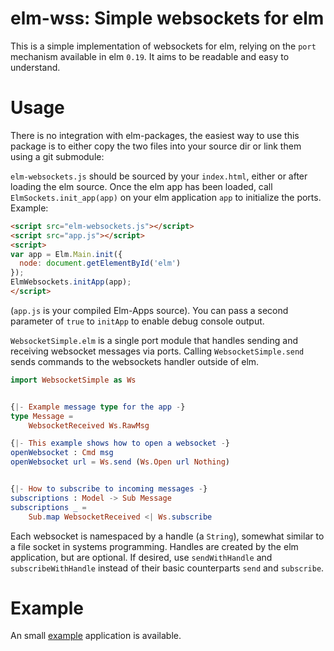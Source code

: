 # elm-wss: Simple websockets for elm

This is a simple implementation of websockets for elm, relying on the `port` mechanism available in elm `0.19`. It aims to be readable and easy to understand.

# Usage

There is no integration with elm-packages, the easiest way to use this package is to either copy the two files into your source dir or link them using a git submodule:

`elm-websockets.js` should be sourced by your `index.html`, either or after loading the elm source. Once the elm app has been loaded, call `ElmSockets.init_app(app)` on your elm application `app` to initialize the ports. Example:

```html
<script src="elm-websockets.js"></script>
<script src="app.js"></script>
<script>
var app = Elm.Main.init({
  node: document.getElementById('elm')
});
ElmWebsockets.initApp(app);
</script>
```

(`app.js` is your compiled Elm-Apps source). You can pass a second parameter of `true` to `initApp` to enable debug console output.

`WebsocketSimple.elm` is a single port module that handles sending and receiving websocket messages via ports. Calling `WebsocketSimple.send` sends commands to the websockets handler outside of elm.

```elm
import WebsocketSimple as Ws


{|- Example message type for the app -}
type Message =
    WebsocketReceived Ws.RawMsg

{|- This example shows how to open a websocket -}
openWebsocket : Cmd msg
openWebsocket url = Ws.send (Ws.Open url Nothing)


{|- How to subscribe to incoming messages -}
subscriptions : Model -> Sub Message
subscriptions _ =
    Sub.map WebsocketReceived <| Ws.subscribe
```

Each websocket is namespaced by a handle (a `String`), somewhat similar to a file socket in systems programming. Handles are created by the elm application, but are optional. If desired, use `sendWithHandle` and `subscribeWithHandle` instead of their basic counterparts `send` and `subscribe`.

# Example

An small [example](example/) application is available.
